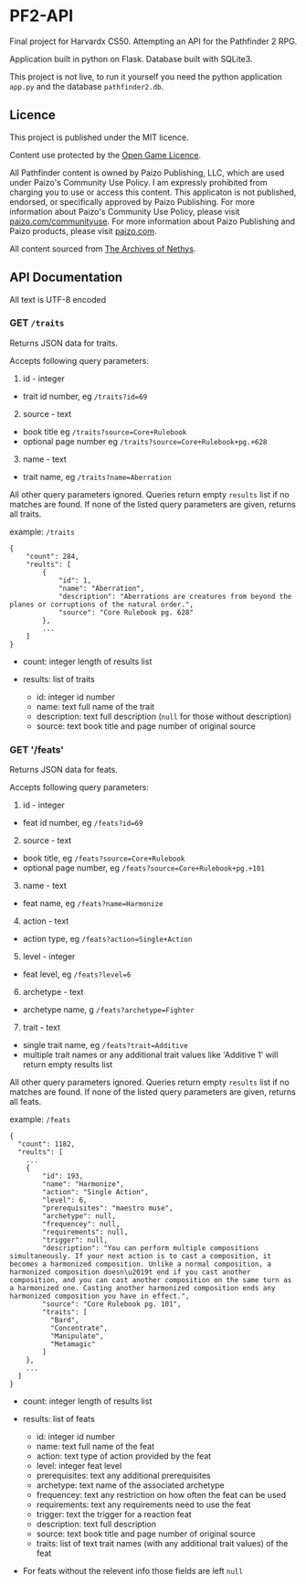 # PF2-API
Final project for Harvardx CS50. Attempting an API for the Pathfinder 2 RPG.

Application built in python on Flask.
Database built with SQLite3.

This project is not live, to run it yourself you need the python application `app.py` and the database `pathfinder2.db`.

## Licence

This project is published under the MIT licence.

Content use protected by the [Open Game Licence](https://en.wikipedia.org/wiki/Open_Game_License).

All Pathfinder content is owned by Paizo Publishing, LLC, which are used under Paizo's Community Use Policy. I am expressly prohibited from charging you to use or access this content. This applicaton is not published, endorsed, or specifically approved by Paizo Publishing. For more information about Paizo's Community Use Policy, please visit [paizo.com/communityuse](https://paizo.com/community/communityuse). For more information about Paizo Publishing and Paizo products, please visit [paizo.com](https://paizo.com/).

All content sourced from [The Archives of Nethys](https://aonprd.com/).

## API Documentation

All text is UTF-8 encoded

### GET `/traits`

Returns JSON data for traits.

Accepts following query parameters:
1. id - integer
 - trait id number, eg
 `/traits?id=69`
2. source - text
 - book title eg
 `/traits?source=Core+Rulebook`
 - optional page number eg
 `/traits?source=Core+Rulebook+pg.+628`
3. name - text
 - trait name, eg
 `/traits?name=Aberration`

All other query parameters ignored. Queries return empty `results` list if no matches are found.
If none of the listed query parameters are given, returns all traits.

example: `/traits`
```
{
    "count": 284,
    "reults": [
        {
            "id": 1,
            "name": "Aberration",
            "description": "Aberrations are creatures from beyond the planes or corruptions of the natural order.",
            "source": "Core Rulebook pg. 628"
        },
        ...
    ]
}
```
- count: integer length of results list
- results: list of traits

  - id: integer id number
  - name: text full name of the trait
  - description: text full description (`null` for those without description)
  - source: text book title and page number of original source

### GET '/feats'

Returns JSON data for feats.

Accepts following query parameters:
1. id - integer
 - feat id number, eg
 `/feats?id=69`
2. source - text
 - book title, eg
 `/feats?source=Core+Rulebook`
 - optional page number, eg
 `/feats?source=Core+Rulebook+pg.+101`
3. name - text
 - feat name, eg
 `/feats?name=Harmonize`
4. action - text
 - action type, eg
 `/feats?action=Single+Action`
5. level - integer
 - feat level, eg
 `/feats?level=6`
6. archetype - text
 - archetype name, g
 `/feats?archetype=Fighter`
7. trait - text
 - single trait name, eg
 `/feats?trait=Additive`
 - multiple trait names or any additional trait values like 'Additive 1' will return empty results list

All other query parameters ignored. Queries return empty `results` list if no matches are found.
If none of the listed query parameters are given, returns all feats.

example: `/feats`
```
{
  "count": 1182,
  "reults": [
    ...
    {
        "id": 193,
        "name": "Harmonize",
        "action": "Single Action",
        "level": 6,
        "prerequisites": "maestro muse",
        "archetype": null,
        "frequencey": null,
        "requirements": null,
        "trigger": null,
        "description": "You can perform multiple compositions simultaneously. If your next action is to cast a composition, it becomes a harmonized composition. Unlike a normal composition, a harmonized composition doesn\u2019t end if you cast another composition, and you can cast another composition on the same turn as a harmonized one. Casting another harmonized composition ends any harmonized composition you have in effect.",
        "source": "Core Rulebook pg. 101",
        "traits": [
          "Bard",
          "Concentrate",
          "Manipulate",
          "Metamagic"
        ]
    },
    ...
  ]
}
```
- count: integer length of results list
- results: list of feats

  - id: integer id number
  - name: text full name of the feat
  - action: text type of action provided by the feat
  - level: integer feat level
  - prerequisites: text any additional prerequisites
  - archetype: text name of the associated archetype
  - frequencey: text any restriction on how often the feat can be used
  - requirements: text any requirements need to use the feat
  - trigger: text the trigger for a reaction feat
  - description: text full description
  - source: text book title and page number of original source
  - traits: list of text trait names (with any additional trait values) of the feat


- For feats without the relevent info those fields are left `null`
